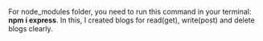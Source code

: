 For node_modules folder, you need to run this command in your terminal: **npm i express**.
In this, I created blogs for read(get), write(post) and delete blogs clearly.

